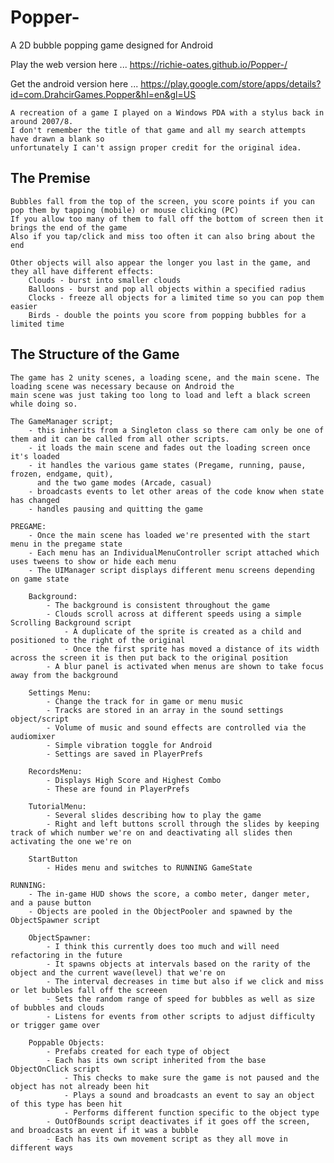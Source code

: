 # Popper-
A 2D bubble popping game designed for Android

Play the web version here ... https://richie-oates.github.io/Popper-/

Get the android version here ... https://play.google.com/store/apps/details?id=com.DrahcirGames.Popper&hl=en&gl=US

	A recreation of a game I played on a Windows PDA with a stylus back in around 2007/8.
	I don't remember the title of that game and all my search attempts have drawn a blank so 
	unfortunately I can't assign proper credit for the original idea.

The Premise
-----------
	Bubbles fall from the top of the screen, you score points if you can pop them by tapping (mobile) or mouse clicking (PC)
	If you allow too many of them to fall off the bottom of screen then it brings the end of the game
	Also if you tap/click and miss too often it can also bring about the end

	Other objects will also appear the longer you last in the game, and they all have different effects:
		Clouds - burst into smaller clouds
		Balloons - burst and pop all objects within a specified radius
		Clocks - freeze all objects for a limited time so you can pop them easier
		Birds - double the points you score from popping bubbles for a limited time

The Structure of the Game
-------------------------
	The game has 2 unity scenes, a loading scene, and the main scene. The loading scene was necessary because on Android the 
	main scene was just taking too long to load and left a black screen while doing so.

	The GameManager script; 
		- this inherits from a Singleton class so there cam only be one of them and it can be called from all other scripts.
		- it loads the main scene and fades out the loading screen once it's loaded
		- it handles the various game states (Pregame, running, pause, frozen, endgame, quit), 
		  and the two game modes (Arcade, casual)
		- broadcasts events to let other areas of the code know when state has changed
		- handles pausing and quitting the game

	PREGAME:
		- Once the main scene has loaded we're presented with the start menu in the pregame state
		- Each menu has an IndividualMenuController script attached which uses tweens to show or hide each menu
		- The UIManager script displays different menu screens depending on game state
	
		Background:
			- The background is consistent throughout the game
			- Clouds scroll across at different speeds using a simple Scrolling Background script
				- A duplicate of the sprite is created as a child and positioned to the right of the original
				- Once the first sprite has moved a distance of its width across the screen it is then put back to the original position
			- A blur panel is activated when menus are shown to take focus away from the background

		Settings Menu:
			- Change the track for in game or menu music
			- Tracks are stored in an array in the sound settings object/script
			- Volume of music and sound effects are controlled via the audiomixer
			- Simple vibration toggle for Android
			- Settings are saved in PlayerPrefs

		RecordsMenu:
			- Displays High Score and Highest Combo
			- These are found in PlayerPrefs

		TutorialMenu:
			- Several slides describing how to play the game
			- Right and left buttons scroll through the slides by keeping track of which number we're on and deactivating all slides then activating the one we're on

		StartButton
			- Hides menu and switches to RUNNING GameState

	RUNNING:
		- The in-game HUD shows the score, a combo meter, danger meter, and a pause button
		- Objects are pooled in the ObjectPooler and spawned by the ObjectSpawner script

		ObjectSpawner:
			- I think this currently does too much and will need refactoring in the future
			- It spawns objects at intervals based on the rarity of the object and the current wave(level) that we're on
			- The interval decreases in time but also if we click and miss or let bubbles fall off the screeen
			- Sets the random range of speed for bubbles as well as size of bubbles and clouds
			- Listens for events from other scripts to adjust difficulty or trigger game over
	
		Poppable Objects:
			- Prefabs created for each type of object
			- Each has its own script inherited from the base ObjectOnClick script
				- This checks to make sure the game is not paused and the object has not already been hit
				- Plays a sound and broadcasts an event to say an object of this type has been hit
				- Performs different function specific to the object type
			- OutOfBounds script deactivates if it goes off the screen, and broadcasts an event if it was a bubble
			- Each has its own movement script as they all move in different ways
